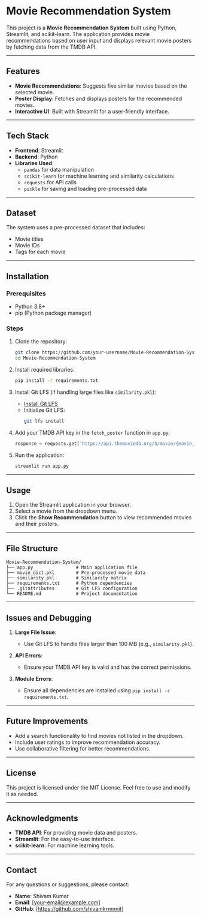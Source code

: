 # Movie Recommendation System

This project is a **Movie Recommendation System** built using Python, Streamlit, and scikit-learn. The application provides movie recommendations based on user input and displays relevant movie posters by fetching data from the TMDB API.

---

## Features
- **Movie Recommendations**: Suggests five similar movies based on the selected movie.
- **Poster Display**: Fetches and displays posters for the recommended movies.
- **Interactive UI**: Built with Streamlit for a user-friendly interface.

---

## Tech Stack
- **Frontend**: Streamlit
- **Backend**: Python
- **Libraries Used**:
  - `pandas` for data manipulation
  - `scikit-learn` for machine learning and similarity calculations
  - `requests` for API calls
  - `pickle` for saving and loading pre-processed data

---

## Dataset
The system uses a pre-processed dataset that includes:
- Movie titles
- Movie IDs
- Tags for each movie

---

## Installation

### Prerequisites
- Python 3.8+
- pip (Python package manager)

### Steps
1. Clone the repository:
   ```bash
   git clone https://github.com/your-username/Movie-Recommendation-System.git
   cd Movie-Recommendation-System
   ```

2. Install required libraries:
   ```bash
   pip install -r requirements.txt
   ```

3. Install Git LFS (if handling large files like `similarity.pkl`):
   - [Install Git LFS](https://git-lfs.github.com/)
   - Initialize Git LFS:
     ```bash
     git lfs install
     ```

4. Add your TMDB API key in the `fetch_poster` function in `app.py`:
   ```python
   response = requests.get('https://api.themoviedb.org/3/movie/{movie_id}?api_key=YOUR_API_KEY&language=en-US')
   ```

5. Run the application:
   ```bash
   streamlit run app.py
   ```

---

## Usage
1. Open the Streamlit application in your browser.
2. Select a movie from the dropdown menu.
3. Click the **Show Recommendation** button to view recommended movies and their posters.

---

## File Structure
```
Movie-Recommendation-System/
├── app.py                # Main application file
├── movie_dict.pkl        # Pre-processed movie data
├── similarity.pkl        # Similarity matrix
├── requirements.txt      # Python dependencies
├── .gitattributes        # Git LFS configuration
└── README.md             # Project documentation
```

---

## Issues and Debugging
1. **Large File Issue**:
   - Use Git LFS to handle files larger than 100 MB (e.g., `similarity.pkl`).

2. **API Errors**:
   - Ensure your TMDB API key is valid and has the correct permissions.

3. **Module Errors**:
   - Ensure all dependencies are installed using `pip install -r requirements.txt`.

---

## Future Improvements
- Add a search functionality to find movies not listed in the dropdown.
- Include user ratings to improve recommendation accuracy.
- Use collaborative filtering for better recommendations.

---

## License
This project is licensed under the MIT License. Feel free to use and modify it as needed.

---

## Acknowledgments
- **TMDB API**: For providing movie data and posters.
- **Streamlit**: For the easy-to-use interface.
- **scikit-learn**: For machine learning tools.

---

## Contact
For any questions or suggestions, please contact:
- **Name**: Shivam Kumar
- **Email**: [your-email@example.com]
- **GitHub**: [https://github.com/shivamkrmnnit]

